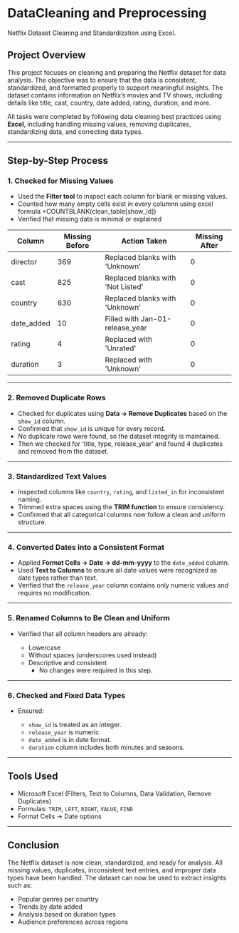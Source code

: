 # DataCleaning and Preprocessing
Netflix Dataset Cleaning and Standardization using Excel.

## **Project Overview**

This project focuses on cleaning and preparing the Netflix dataset for data analysis. The objective was to ensure that the data is consistent, standardized, and formatted properly to support meaningful insights. The dataset contains information on Netflix’s movies and TV shows, including details like title, cast, country, date added, rating, duration, and more.

All tasks were completed by following data cleaning best practices using **Excel**, including handling missing values, removing duplicates, standardizing data, and correcting data types.

---

##  **Step-by-Step Process**

### 1️. **Checked for Missing Values**

* Used the **Filter tool** to inspect each column for blank or missing values.
* Counted how many empty cells exist in every columnn using excel formula =COUNTBLANK(clean_table[show_id])
* Verified that missing data is minimal or explained

Column     | Missing Before | Action Taken                      | Missing After
-----------|----------------|-----------------------------------|--------------
director   | 369            | Replaced blanks with 'Unknown'    | 0
cast       | 825            | Replaced blanks with 'Not Listed' | 0
country    | 830            | Replaced blanks with 'Unknown'    | 0
date_added | 10             | Filled with Jan-01-release_year   | 0
rating     | 4              | Replaced with 'Unrated'           | 0
duration   | 3              | Replaced with 'Unknown'           | 0

---

### 2️. **Removed Duplicate Rows**

* Checked for duplicates using **Data → Remove Duplicates** based on the `show_id` column.
* Confirmed that `show_id` is unique for every record.
* No duplicate rows were found, so the dataset integrity is maintained.
* Then we checked for 'title, type, release_year' and found 4 duplicates and removed from the dataset. 
---

### 3️. **Standardized Text Values**

* Inspected columns like `country`, `rating`, and `listed_in` for inconsistent naming.
* Trimmed extra spaces using the **TRIM function** to ensure consistency.
* Confirmed that all categorical columns now follow a clean and uniform structure.

---

### 4️. **Converted Dates into a Consistent Format**

* Applied **Format Cells → Date → dd-mm-yyyy** to the `date_added` column.
* Used **Text to Columns** to ensure all date values were recognized as date types rather than text.
* Verified that the `release_year` column contains only numeric values and requires no modification.

---

### 5️. **Renamed Columns to Be Clean and Uniform**

* Verified that all column headers are already:

  * Lowercase
  * Without spaces (underscores used instead)
  * Descriptive and consistent
    - No changes were required in this step.

---

### 6️. **Checked and Fixed Data Types**

* Ensured:

  * `show_id` is treated as an integer.
  * `release_year` is numeric.
  * `date_added` is in date format.
  * `duration` column  includes both minutes and seasons.

---

##  **Tools Used**

* Microsoft Excel (Filters, Text to Columns, Data Validation, Remove Duplicates)
* Formulas: `TRIM`, `LEFT`, `RIGHT`, `VALUE`, `FIND`
* Format Cells → Date options

---

##  **Conclusion**

The Netflix dataset is now clean, standardized, and ready for analysis. All missing values, duplicates, inconsistent text entries, and improper data types have been handled. The dataset can now be used to extract insights such as:

* Popular genres per country
* Trends by date added
* Analysis based on duration types
* Audience preferences across regions

